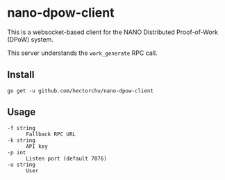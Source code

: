 nano-dpow-client
================

This is a websocket-based client for the NANO Distributed Proof-of-Work (DPoW) system.

This server understands the `work_generate` RPC call.

Install
-------

    go get -u github.com/hectorchu/nano-dpow-client

Usage
-----

    -f string
          Fallback RPC URL
    -k string
          API key
    -p int
          Listen port (default 7076)
    -u string
          User
